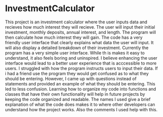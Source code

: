# InvestmentCalculator
This project is an investment calculator where the user inputs data and recieves how much interest they will recieve. The user will input their initial investment, monthly deposits, annual interest, and length. The program will then calculate how much interest they will gain. 
The code has a very friendly user interface that clearly explains what data the user will input. It will also display a detailed breakdown of their investment.
Currently the program has a very simple user interface. While th is makes it easy to understand, it also feels boring and uninspired. I believe enhancing the user interface would lead to a better user experience that is acccessible to more users.
I struggled with how the program instructs users to input their data. If i had a friend use the program they would get confused as to what they should be entering. However, I came up with questions instead of statements and provided an example of what they should be entering. This led to less confusion. 
Learning how to organize my code into functions and classes that have their own functionality will help in future projects by keeping the code organized and readable. 
The names I used give a brief explanation of what the code does makes it to where other developers can understand how the project works. Also the comments I used help with this. 
